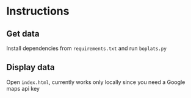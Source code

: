 # Instructions

## Get data

Install dependencies from `requirements.txt` and run `boplats.py`

## Display data

Open `index.html`, currently works only locally since you need a Google maps api key

